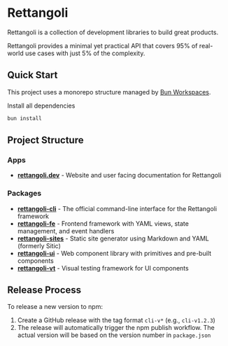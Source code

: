 # Rettangoli

Rettangoli is a collection of development libraries to build great products.

Rettangoli provides a minimal yet practical API that covers 95% of real-world use cases with just 5% of the complexity.

## Quick Start

This project uses a monorepo structure managed by [Bun Workspaces](https://bun.sh/docs/install/workspaces).

Install all dependencies

```bash
bun install
```

## Project Structure

### Apps
- **[rettangoli.dev](./apps/rettangoli.dev/)** - Website and user facing documentation for Rettangoli

### Packages
- **[rettangoli-cli](./packages/rettangoli-cli/)** - The official command-line interface for the Rettangoli framework
- **[rettangoli-fe](./packages/rettangoli-fe/)** - Frontend framework with YAML views, state management, and event handlers
- **[rettangoli-sites](./packages/rettangoli-sites/)** - Static site generator using Markdown and YAML (formerly Sitic)
- **[rettangoli-ui](./packages/rettangoli-ui/)** - Web component library with primitives and pre-built components
- **[rettangoli-vt](./packages/rettangoli-vt/)** - Visual testing framework for UI components

## Release Process

To release a new version to npm:

1. Create a GitHub release with the tag format `cli-v*` (e.g., `cli-v1.2.3`)
2. The release will automatically trigger the npm publish workflow. The actual version will be based on the version number in `package.json`
